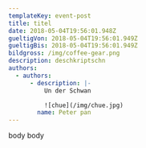 ```yaml
---
templateKey: event-post
title: titel
date: 2018-05-04T19:56:01.948Z
gueltigVon: 2018-05-04T19:56:01.949Z
gueltigBis: 2018-05-04T19:56:01.949Z
bildgross: /img/coffee-gear.png
description: deschkriptschn
authors:
  - authors:
      - description: |-
          Un der Schwan

          ![chue](/img/chue.jpg)
        name: Peter pan
---
```

body body
